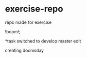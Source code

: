 # exercise-repo
repo made for exercise

!boom!;

*task switched to develop
master edit


creating doomsday